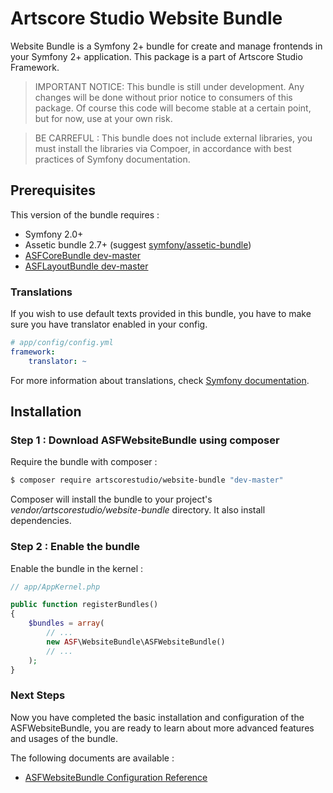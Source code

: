 # Artscore Studio Website Bundle

Website Bundle is a Symfony 2+ bundle for create and manage frontends in your Symfony 2+ application. This package is a part of Artscore Studio Framework.

> IMPORTANT NOTICE: This bundle is still under development. Any changes will be done without prior notice to consumers of this package. Of course this code will become stable at a certain point, but for now, use at your own risk.

> BE CARREFUL : This bundle does not include external libraries, you must install the libraries via Compoer, in accordance with best practices of Symfony documentation.
 
## Prerequisites

This version of the bundle requires :
* Symfony 2.0+
* Assetic bundle 2.7+ (suggest [symfony/assetic-bundle](https://packagist.org/packages/symfony/assetic-bundle))
* [ASFCoreBundle dev-master](https://github.com/artscorestudio/core-bundle)
* [ASFLayoutBundle dev-master](https://github.com/artscorestudio/layout-bundle)

### Translations

If you wish to use default texts provided in this bundle, you have to make sure you have translator enabled in your config.

```yaml
# app/config/config.yml
framework:
    translator: ~
```

For more information about translations, check [Symfony documentation](https://symfony.com/doc/current/book/translation.html).

## Installation

### Step 1 : Download ASFWebsiteBundle using composer

Require the bundle with composer :

```bash
$ composer require artscorestudio/website-bundle "dev-master"
```

Composer will install the bundle to your project's *vendor/artscorestudio/website-bundle* directory. It also install dependencies. 

### Step 2 : Enable the bundle

Enable the bundle in the kernel :

```php
// app/AppKernel.php

public function registerBundles()
{
	$bundles = array(
		// ...
		new ASF\WebsiteBundle\ASFWebsiteBundle()
		// ...
	);
}
```

### Next Steps

Now you have completed the basic installation and configuration of the ASFWebsiteBundle, you are ready to learn about more advanced features and usages of the bundle.

The following documents are available :
* [ASFWebsiteBundle Configuration Reference](configuration.md)
